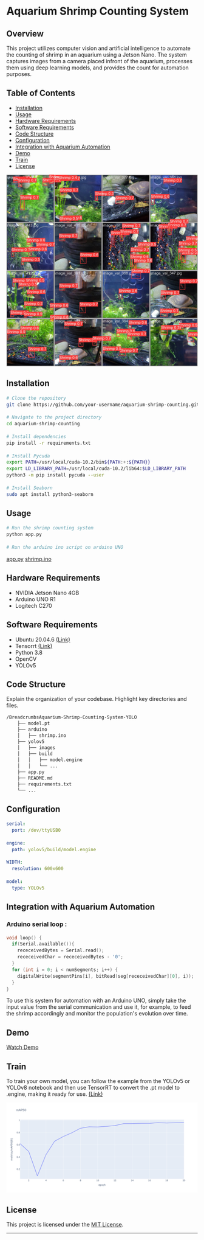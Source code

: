 # Aquarium Shrimp Counting System

## Overview

This project utilizes computer vision and artificial intelligence to automate the counting of shrimp in an aquarium using a Jetson Nano. The system captures images from a camera placed infront of the aquarium, processes them using deep learning models, and provides the count for automation purposes.

## Table of Contents

- [Installation](#installation)
- [Usage](#usage)
- [Hardware Requirements](#hardware-requirements)
- [Software Requirements](#software-requirements)
- [Code Structure](#code-structure)
- [Configuration](#configuration)
- [Integration with Aquarium Automation](#integration-with-aquarium-automation)
- [Demo](#demo)
- [Train](#train)
- [License](#license)

![Image](fig/__results___13_0.jpg)

## Installation

```bash
# Clone the repository
git clone https://github.com/your-username/aquarium-shrimp-counting.git

# Navigate to the project directory
cd aquarium-shrimp-counting

# Install dependencies
pip install -r requirements.txt

# Install Pycuda
export PATH=/usr/local/cuda-10.2/bin${PATH:+:${PATH}}
export LD_LIBRARY_PATH=/usr/local/cuda-10.2/lib64:$LD_LIBRARY_PATH
python3 -m pip install pycuda --user

# Install Seaborn
sudo apt install python3-seaborn
```

## Usage

```bash
# Run the shrimp counting system
python app.py

# Run the arduino ino script on arduino UNO
```
[app.py](app.py)
[shrimp.ino](arduino/shrimp.ino)
## Hardware Requirements

- NVIDIA Jetson Nano 4GB
- Arduino UNO R1
- Logitech C270

## Software Requirements

- Ubuntu 20.04.6 [(Link)](https://github.com/Qengineering/Jetson-Nano-Ubuntu-20-image)
- Tensorrt [(Link)](https://github.com/wang-xinyu/tensorrtx)
- Python 3.8
- OpenCV
- YOLOv5

## Code Structure

Explain the organization of your codebase. Highlight key directories and files.

```
/BreadcrumbsAquarium-Shrimp-Counting-System-YOLO
    ├── model.pt
    ├── arduino
    │   ├── shrimp.ino
    ├── yolov5
    │   ├── images
    │   ├── build
    │   │   ├── model.engine
    │   │   └── ...
    ├── app.py
    ├── README.md
    ├── requirements.txt
    └── ...
```

## Configuration

```yaml
serial:
  port: /dev/ttyUSB0

engine:
  path: yolov5/build/model.engine

WIDTH:
  resolution: 600x600

model:
  type: YOLOv5
```

## Integration with Aquarium Automation

### Arduino serial loop : 
```ino
void loop() {
  if(Serial.available()){
    receceivedBytes = Serial.read();
    receceivedChar = receceivedBytes - '0';
  } 
  for (int i = 0; i < numSegments; i++) {
    digitalWrite(segmentPins[i], bitRead(seg[receceivedChar][0], i));
  }
}
```
To use this system for automation with an Arduino UNO, simply take the input value from the serial communication and use it, for example, to feed the shrimp accordingly and monitor the population's evolution over time.

## Demo

[Watch Demo](link-to-demo-video)

## Train

To train your own model, you can follow the example from the YOLOv5 or YOLOv8 notebook and then use TensorRT to convert the .pt model to .engine, making it ready for use. [(Link)](https://github.com/wang-xinyu/tensorrtx)

![Image](fig/newplot.png)

## License

This project is licensed under the [MIT License](LICENSE).

---
